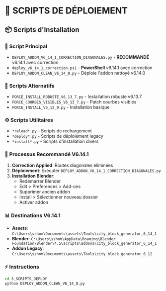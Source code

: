 # 🚀 SCRIPTS DE DÉPLOIEMENT

## 📦 **Scripts d'Installation**

### 🎯 **Script Principal**
- `DEPLOY_ADDON_V6_14_1_CORRECTION_DIAGONALES.py` - **RECOMMANDÉ** v6.14.1 avec correction
- `deploy_v6_14_1_correction.ps1` - **PowerShell** v6.14.1 avec correction
- `DEPLOY_ADDON_CLEAN_V6_14_0.py` - Déploie l'addon nettoyé v6.14.0

### 🔧 **Scripts Alternatifs**
- `FORCE_INSTALL_ROBUSTE_V6_13_7.py` - Installation robuste v6.13.7
- `FORCE_COURBES_VISIBLES_V6_13_7.py` - Patch courbes visibles
- `FORCE_INSTALL_V6_12_9.py` - Installation basique

### ⚙️ **Scripts Utilitaires**
- `*reload*.py` - Scripts de rechargement
- `*deploy*.py` - Scripts de déploiement legacy
- `*install*.py` - Scripts d'installation divers

### 🎯 **Processus Recommandé V6.14.1**

1. **Correction Applied**: Routes diagonales éliminées
2. **Déploiement**: Exécuter `DEPLOY_ADDON_V6_14_1_CORRECTION_DIAGONALES.py`
3. **Installation Blender**: 
   - Redémarrer Blender
   - Edit > Preferences > Add-ons
   - Supprimer ancien addon
   - Install > Sélectionner nouveau dossier
   - Activer addon

### 📊 **Destinations V6.14.1**
- **Assets**: `C:\Users\sshom\Documents\assets\Tools\city_block_generator_6_14_1`
- **Blender**: `C:\Users\sshom\AppData\Roaming\Blender Foundation\Blender\4.5\scripts\addons\city_block_generator_6_14_1`
- **Addon Legacy**: `C:\Users\sshom\Documents\assets\Tools\city_block_generator_6_12`

### ⚡ **Instructions**
```bash
cd 3_SCRIPTS_DEPLOY
python DEPLOY_ADDON_CLEAN_V6_14_0.py
```
